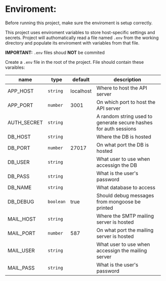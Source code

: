 # Enviroment:

Before running this project, make sure the enviroment is setup correctly.

This project uses enviroment variables to store host-specific settings and secrets. Project will authomatically read a file named `.env` from the working directory and populate its enviroment with variables from that file.

**IMPORTANT:** `.env` files shoud **NOT** be commited

Create a `.env` file in the root of the project. File should contain these varaibles:

name|type|default|description
-|-|-|-
APP_HOST|`string`|localhost|Where to host the API server
APP_PORT|`number`|3001|On which port to host the API server
AUTH_SECRET|`string`||A random string used to generate secure hashes for auth sessions
DB_HOST|`string`||Where the DB is hosted
DB_PORT|`number`|27017|On what port the DB is hosted
DB_USER|`string`||What user to use when accessign the DB
DB_PASS|`string`||What is the user's password
DB_NAME|`string`||What database to access
DB_DEBUG|`boolean`|true|Should debug messages from mongoose be printed
MAIL_HOST|`string`||Where the SMTP mailing server is hosted
MAIL_PORT|`number`|587|On what port the mailing server is hosted
MAIL_USER|`string`||What user to use when accessign the mailing server
MAIL_PASS|`string`||What is the user's password
